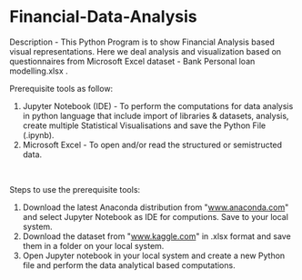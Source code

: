 # Financial-Data-Analysis
Description - This Python Program is to show Financial Analysis based visual representations. Here we deal analysis and visualization based on questionnaires from  Microsoft Excel dataset - Bank Personal loan modelling.xlsx .
<br/>

Prerequisite tools as follow:
1) Jupyter Notebook (IDE) - To perform the computations for data analysis in python language that include import of libraries & datasets, analysis, create multiple Statistical Visualisations and save the Python File (.ipynb).            
2) Microsoft Excel - To open and/or read the structured or semistructed data. 
<br/>

Steps to use the prerequisite tools:
1) Download the latest Anaconda distribution from "www.anaconda.com" and select Jupyter Notebook as IDE for computions. Save to your local system.
2) Download the dataset from "www.kaggle.com" in .xlsx format and save them in a folder on your local system.
3) Open Jupyter notebook in your local system and create a new Python file and perform the data analytical based computations.
